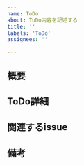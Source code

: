 ```yaml
---
name: ToDo
about: ToDo内容を記述する
title: ''
labels: 'ToDo'
assignees: ''

---
```


## 概要

## ToDo詳細

## 関連するissue

## 備考
